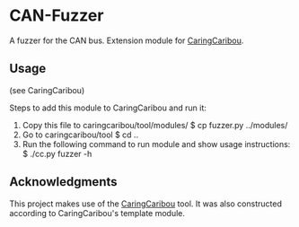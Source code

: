 # CAN-Fuzzer
A fuzzer for the CAN bus. Extension module for [CaringCaribou](https://github.com/CaringCaribou/caringcaribou).


## Usage
(see CaringCaribou)

Steps to add this module to CaringCaribou and run it:
1. Copy this file to caringcaribou/tool/modules/
    $ cp fuzzer.py ../modules/
2. Go to caringcaribou/tool
    $ cd ..
3. Run the following command to run module and show usage instructions:
    $ ./cc.py fuzzer -h


## Acknowledgments
This project makes use of the [CaringCaribou](https://github.com/CaringCaribou/caringcaribou) tool.
It was also constructed according to CaringCaribou's template module.
